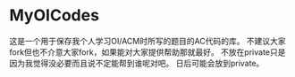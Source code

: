 # MyOICodes
这是一个用于保存我个人学习OI/ACM时所写的题目的AC代码的库。
不建议大家fork但也不介意大家fork，如果能对大家提供帮助那就最好。
不放在private只是因为我觉得没必要而且说不定能帮到谁呢对吧。
日后可能会放到private。